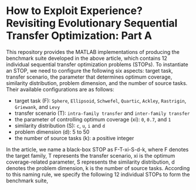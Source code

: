 # How to Exploit Experience? Revisiting Evolutionary Sequential Transfer Optimization: Part A

This repository provides the MATLAB implementations of producing the benchmark suite developed in the above article, which contains 12 individual sequential transfer optimization problems (STOPs). To instantiate an STOP, we need to configure the following six aspects: target task, transfer scenario, the parameter that determines optimum coverage, similarity distribution, problem dimension, and the number of source tasks. Their available configurations are as follows:

* target task (F): `Sphere`, `Ellipsoid`, `Schwefel`, `Quartic`, `Ackley`, `Rastrigin`, `Griewank`, and `Levy`
* transfer scenario (T): `intra-family transfer` and `inter-family transfer`
* the parameter of controlling optimum coverage (xi): `0`, `0.7`, and `1`
* similarity distribution (S): `c`, `u`, `i` and `d`
* problem dimension (d): 5 to 50
* the number of source tasks (k): a positive integer

In the article, we name a black-box STOP as F-T-xi-S-d-k, where F denotes the target family, T represents the transfer scenario, xi is the optimum coverage-related parameter, S represents the similarity distribution, d denotes the problem dimension, k is the number of source tasks. According to this naming rule, we specify the following 12 individual STOPs to form the benchmark suite,

